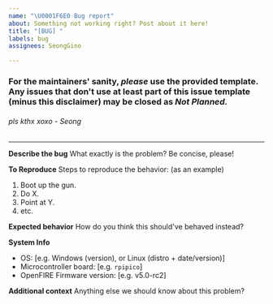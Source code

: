 ```yaml
---
name: "\U0001F6E0 Bug report"
about: Something not working right? Post about it here!
title: "[BUG] "
labels: bug
assignees: SeongGino

---
```


### For the maintainers' sanity, *please* use the provided template. Any issues that don't use at least part of this issue template (minus this disclaimer) **may be closed as *Not Planned.***
###### pls kthx xoxo - Seong
___

**Describe the bug**
What exactly is the problem? Be concise, please!

**To Reproduce**
Steps to reproduce the behavior: (as an example)
1. Boot up the gun.
2. Do X.
3. Point at Y.
4. etc.

**Expected behavior**
How do you think this should've behaved instead?

**System Info**
 - OS: [e.g. Windows (version), or Linux (distro + date/version)]
 - Microcontroller board: [e.g. `rpipico`]
 - OpenFIRE Firmware version: [e.g. v5.0-rc2]

**Additional context**
Anything else we should know about this problem?
